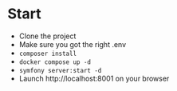 # Start
- Clone the project
- Make sure you got the right .env
- ````composer install````
- ````docker compose up -d````
- ```symfony server:start -d```
- Launch http://localhost:8001 on your browser
